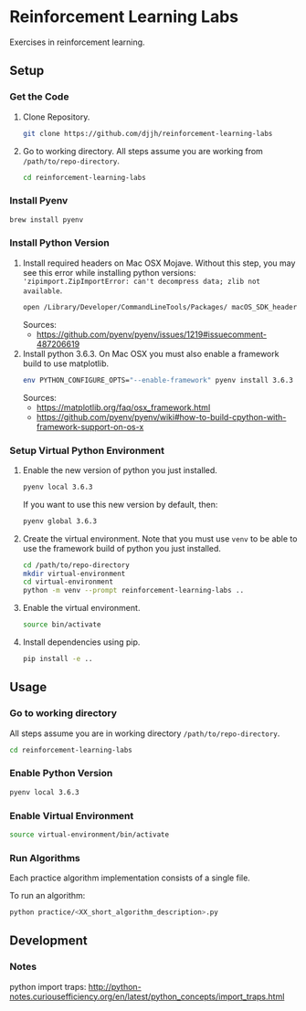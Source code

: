 # Reinforcement Learning Labs
Exercises in reinforcement learning.


## Setup

### Get the Code
1.  Clone Repository.
    ```sh
    git clone https://github.com/djjh/reinforcement-learning-labs
    ```
2.  Go to working directory. All steps assume you are working from `/path/to/repo-directory`.
    ```sh
    cd reinforcement-learning-labs
    ```

### Install Pyenv
```sh
brew install pyenv
```

### Install Python Version

1.  Install required headers on Mac OSX Mojave. Without this step, you may see this error while installing python versions: `'zipimport.ZipImportError: can't decompress data; zlib not available`.
    ```sh
    open /Library/Developer/CommandLineTools/Packages/ macOS_SDK_headers_for_macOS_10.14.pkg
    ```
    Sources:
    *   <https://github.com/pyenv/pyenv/issues/1219#issuecomment-487206619>
2.  Install python 3.6.3. On Mac OSX you must also enable a framework build to use matplotlib.
    ```sh
    env PYTHON_CONFIGURE_OPTS="--enable-framework" pyenv install 3.6.3
    ```
    Sources:
    *   <https://matplotlib.org/faq/osx_framework.html>
    *   <https://github.com/pyenv/pyenv/wiki#how-to-build-cpython-with-framework-support-on-os-x>


### Setup Virtual Python Environment
1.  Enable the new version of python you just installed.

    ```sh
    pyenv local 3.6.3
    ```
    If you want to use this new version by default, then:
    ```sh
    pyenv global 3.6.3
    ```
2.  Create the virtual environment. Note that you must use `venv`
    to be able to use the framework build of python you just installed.
    ```sh
    cd /path/to/repo-directory
    mkdir virtual-environment
    cd virtual-environment
    python -m venv --prompt reinforcement-learning-labs ..
    ```
3.  Enable the virtual environment.
    ```sh
    source bin/activate
    ```
4.  Install dependencies using pip.
    ```sh
    pip install -e ..
    ```

## Usage

### Go to working directory
All steps assume you are in working directory `/path/to/repo-directory`.
```sh
cd reinforcement-learning-labs
```

### Enable Python Version
```sh
pyenv local 3.6.3
```
### Enable Virtual Environment
```sh
source virtual-environment/bin/activate
```
### Run Algorithms
Each practice algorithm implementation consists of a single file.

To run an algorithm:

```sh
python practice/<XX_short_algorithm_description>.py
```


## Development

### Notes
python import traps: <http://python-notes.curiousefficiency.org/en/latest/python_concepts/import_traps.html>
